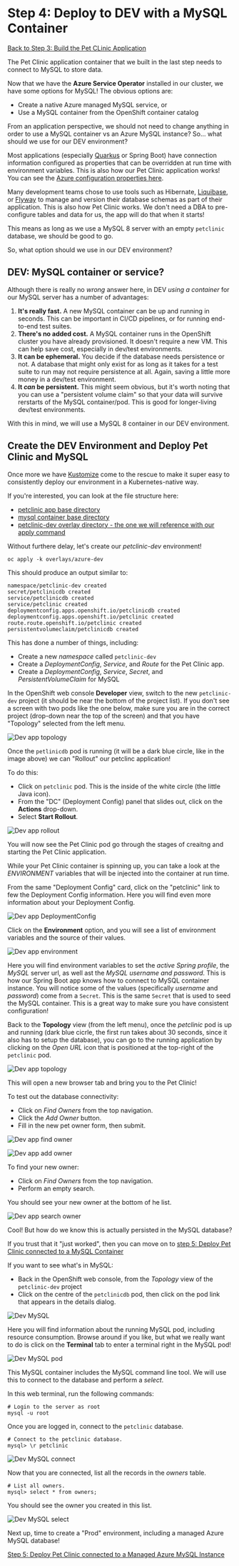 # Step 4: Deploy to DEV with a MySQL Container

[Back to Step 3: Build the Pet CLinic Application](03-build-app.md)

The Pet Clinic application container that we built in the last step needs to connect to MySQL to store data.

Now that we have the **Azure Service Operator** installed in our cluster, we have some options for MySQL!  The obvious options are:
* Create a native Azure managed MySQL service, or
* Use a MySQL container from the OpenShift container catalog

From an application perspective, we should not need to change anything in order to use a MySQL container vs an Azure MySQL instance? So... what should we use for our DEV environment?

Most applications (especially [Quarkus](https://quarkus.io/) or Spring Boot) have connection information configured as properties that can be overridden at run time with environment variables.  This is also how our Pet Clinic application works!  You can see the [Azure configuration properties here](https://github.com/pittar/spring-petclinic/blob/master/src/main/resources/application-azure.properties).

Many development teams chose to use tools such as Hibernate, [Liquibase](https://www.liquibase.org/), or [Flyway](https://flywaydb.org/) to manage and version their database schemas as part of their application.  This is also how Pet Clinic works.  We don't need a DBA to pre-configure tables and data for us, the app will do that when it starts!

This means as long as we use a MySQL 8 server with an empty `petclinic` database, we should be good to go.

So, what option should we use in our DEV environment?

##  DEV: MySQL container or service?

Although there is really no *wrong* answer here, in DEV *using a container* for our MySQL server has a number of advantages:

1. **It's really fast.**  A new MySQL container can be up and running in seconds.  This can be important in CI/CD pipelines, or for running end-to-end test suites.
2. **There's no added cost.** A MySQL container runs in the OpenShift cluster you have already provisioned.  It doesn't require a new VM.  This can help save cost, especially in dev/test environments.
3. **It can be ephemeral.** You decide if the database needs persistence or not.  A database that might only exist for as long as it takes for a test suite to run may not require persistence at all. Again, saving a little more money in a dev/test environment.
4. **It *can* be persistent.** This might seem obvious, but it's worth noting that you can use a "persistent volume claim" so that your data will survive rerstarts of the MySQL container/pod.  This is good for longer-living dev/test environments.

With this in mind, we will use a MySQL 8 container in our DEV environment.

## Create the DEV Environment and Deploy Pet Clinic and MySQL

Once more we have [Kustomize](https://github.com/kubernetes-sigs/kustomize) come to the rescue to make it super easy to consistently deploy our environment in a Kubernetes-native way.

If you're interested, you can look at the file structure here:
* [petclinic app base directory](https://github.com/demo-thursday/azure-service-operator/tree/master/base/petclinic)
* [mysql container base directory](https://github.com/demo-thursday/azure-service-operator/tree/master/base/mysql-container)
* [petclinic-dev overlay directory - the one we will reference with our apply command](https://github.com/demo-thursday/azure-service-operator/tree/master/overlays/azure-dev)

Without furthere delay, let's create our *petclinic-dev* environment!

```
oc apply -k overlays/azure-dev
```

This should produce an output similar to:

```
namespace/petclinic-dev created
secret/petclinicdb created
service/petclinicdb created
service/petclinic created
deploymentconfig.apps.openshift.io/petclinicdb created
deploymentconfig.apps.openshift.io/petclinic created
route.route.openshift.io/petclinic created
persistentvolumeclaim/petclinicdb created
```

This has done a number of things, including:
* Create a new *namespace* called `petclinic-dev`
* Create a *DeploymentConfig*, *Service*, and *Route* for the Pet Clinic app.
* Create a *DeploymentConfig*, *Service*, *Secret*, and *PersistentVolumeClaim* for MySQL

In the OpenShift web console **Developer** view, switch to the new `petclinic-dev` project (it should be near the bottom of the project list).  If you don't see a screen with two pods like the one below, make sure you are in the correct project (drop-down near the top of the screen) and that you have "Topology" selected from the left menu.

![Dev app topology](images/dev-app-pre-rollout.png "Dev app topology")

Once the `petlinicdb` pod is running (it will be a dark blue circle, like in the image above) we can "Rollout" our petclinc application!

To do this:

* Click on `petclinic` pod.  This is the inside of the white circle (the little Java icon).
* From the "DC" (Deployment Config) panel that slides out, click on the **Actions** drop-down.
* Select **Start Rollout**.

![Dev app rollout](images/dev-app-rollout.png "Dev app rollout")

You will now see the Pet Clinic pod go through the stages of creaitng and starting the Pet Clinic application.

While your Pet Clinic container is spinning up, you can take a look at the *ENVIRONMENT* variables that will be injected into the container at run time.

From the same "Deployment Config" card, click on the "petclinic" link to few the Deployment Config information.  Here you will find even more information about your Deployment Config.

![Dev app DeploymentConfig](images/dev-app-dc.png "Dev app DeploymentConfig")

Click on the **Environment** option, and you will see a list of environment variables and the source of their values.

![Dev app environment](images/dev-environment.png "Dev app environment")

Here you will find environment variables to set the *active Spring profile*, the *MySQL* server url, as well ast the *MySQL username and password*.  This is how our Spring Boot app knows how to connect to MySQL container instance.  You will notice some of the values (specifically *username* and *password*) come from a `Secret`.  This is the same `Secret` that is used to seed the MySQL container.  This is a great way to make sure you have consistent configuration!

Back to the **Topology** view (from the left menu), once the *petclinic* pod is up and running (dark blue cicrle, the first run takes about 30 seconds, since it also has to setup the database), you can go to the running application by clicking on the *Open URL* icon that is positioned at the top-right of the `petclinic` pod.

![Dev app topology](images/dev-app-topology.png "Dev app topology")

This will open a new browser tab and bring you to the Pet Clinic!

To test out the database connectivity:
* Click on *Find Owners* from the top navigation.
* Click the *Add Owner* button.
* Fill in the new pet owner form, then submit.

![Dev app find owner](images/dev-app-find-owners.png "Dev app find owner")

![Dev app add owner](images/dev-app-add-owner.png "Dev app add owner")

To find your new owner:
* Click on *Find Owners* from the top navigation.
* Perform an empty search.

You should see your new owner at the bottom of he list.

![Dev app search owner](images/dev-app-search.png "Dev app search owner")

Cool!  But how do we know this is actually persisted in the MySQL database?

If you trust that it "just worked", then you can move on to [step 5: Deploy Pet Clinic connected to a MySQL Container](04-deploy-dev.md)

If you want to see what's in MySQL:

* Back in the OpenShift web console, from the *Topology* view of the `petclinic-dev` project
* Click on the centre of the `petclinicdb` pod, then click on the pod link that appears in the details dialog.

![Dev MySQL](images/dev-mysql-dc.png "Dev MySQL")

Here you will find information about the running MySQL pod, including resource consumption.  Browse around if you like, but what we really want to do is click on the **Terminal** tab to enter a terminal right in the MySQL pod!

![Dev MySQL pod](images/dev-mysql-pod.png "Dev MySQL pod")

This MySQL container includes the MySQL command line tool.  We will use this to connect to the database and perform a *select*.

In this web terminal, run the following commands:

```
# Login to the server as root
mysql -u root
```

Once you are logged in, connect to the `petclinic` database.

```
# Connect to the petclinic database.
mysql> \r petclinic
```

![Dev MySQL connect](images/dev-mysql-connect.png "Dev MySQL connect")

Now that you are connected, list all the records in the *owners* table.

```
# List all owners.
mysql> select * from owners;
```

You should see the owner you created in this list.

![Dev MySQL select](images/dev-mysql-select.png "Dev MySQL select")

Next up, time to create a "Prod" environment, including a managed Azure MySQL database!

[Step 5: Deploy Pet Clinic connected to a Managed Azure MySQL Instance](05-deploy-prod.md)
